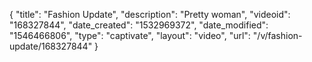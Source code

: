 {
    "title": "Fashion Update",
    "description": "Pretty woman",
    "videoid": "168327844",
    "date_created": "1532969372",
    "date_modified": "1546466806",
    "type": "captivate",
    "layout": "video",
    "url": "\/v\/fashion-update\/168327844"
}
